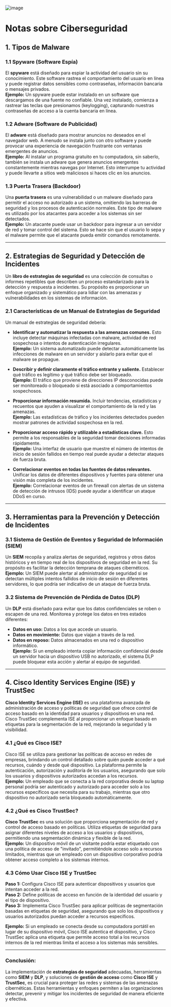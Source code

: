 ![image](https://github.com/user-attachments/assets/56efa8dc-70f4-47e8-a9a8-ee307cce1605)


# Notas sobre Ciberseguridad

## 1. Tipos de Malware

### 1.1 Spyware (Software Espía)
El **spyware** está diseñado para espiar la actividad del usuario sin su conocimiento. Este software rastrea el comportamiento del usuario en línea y puede registrar datos sensibles como contraseñas, información bancaria o mensajes privados.  
**Ejemplo:** Un spyware puede estar instalado en un software que descargamos de una fuente no confiable. Una vez instalado, comienza a rastrear las teclas que presionamos (keylogging), capturando nuestras contraseñas de acceso a la cuenta bancaria en línea.

### 1.2 Adware (Software de Publicidad)
El **adware** está diseñado para mostrar anuncios no deseados en el navegador web. A menudo se instala junto con otro software y puede provocar una experiencia de navegación frustrante con ventanas emergentes de anuncios.  
**Ejemplo:** Al instalar un programa gratuito en tu computadora, sin saberlo, también se instala un adware que genera anuncios emergentes constantemente mientras navegas por Internet. Esto interrumpe tu actividad y puede llevarte a sitios web maliciosos si haces clic en los anuncios.

### 1.3 Puerta Trasera (Backdoor)
Una **puerta trasera** es una vulnerabilidad o un malware diseñado para permitir el acceso no autorizado a un sistema, omitiendo las barreras de seguridad y los procesos de autenticación normales. Este tipo de malware es utilizado por los atacantes para acceder a los sistemas sin ser detectados.  
**Ejemplo:** Un atacante puede usar un backdoor para ingresar a un servidor de red y tomar control del sistema. Esto se hace sin que el usuario lo sepa y el malware permite que el atacante pueda emitir comandos remotamente.

---

## 2. Estrategias de Seguridad y Detección de Incidentes

Un **libro de estrategias de seguridad** es una colección de consultas o informes repetibles que describen un proceso estandarizado para la detección y respuesta a incidentes. Su propósito es proporcionar un enfoque organizado y sistemático para lidiar con las amenazas y vulnerabilidades en los sistemas de información.

### 2.1 Características de un Manual de Estrategias de Seguridad
Un manual de estrategias de seguridad debería:
- **Identificar y automatizar la respuesta a las amenazas comunes.** Esto incluye detectar máquinas infectadas con malware, actividad de red sospechosa o intentos de autenticación irregulares.  
  **Ejemplo:** Un sistema automatizado puede detectar automáticamente las infecciones de malware en un servidor y aislarlo para evitar que el malware se propague.
  
- **Describir y definir claramente el tráfico entrante y saliente.** Establecer qué tráfico es legítimo y qué tráfico debe ser bloqueado.  
  **Ejemplo:** El tráfico que proviene de direcciones IP desconocidas puede ser monitoreado o bloqueado si está asociado a comportamientos sospechosos.
  
- **Proporcionar información resumida.** Incluir tendencias, estadísticas y recuentos que ayuden a visualizar el comportamiento de la red y las amenazas.  
  **Ejemplo:** Las estadísticas de tráfico y los incidentes detectados pueden mostrar patrones de actividad sospechosa en la red.
  
- **Proporcionar acceso rápido y utilizable a estadísticas clave.** Esto permite a los responsables de la seguridad tomar decisiones informadas rápidamente.  
  **Ejemplo:** Una interfaz de usuario que muestre el número de intentos de inicio de sesión fallidos en tiempo real puede ayudar a detectar ataques de fuerza bruta.

- **Correlacionar eventos en todas las fuentes de datos relevantes.** Unificar los datos de diferentes dispositivos y fuentes para obtener una visión más completa de los incidentes.  
  **Ejemplo:** Correlacionar eventos de un firewall con alertas de un sistema de detección de intrusos (IDS) puede ayudar a identificar un ataque DDoS en curso.

---

## 3. Herramientas para la Prevención y Detección de Incidentes

### 3.1 Sistema de Gestión de Eventos y Seguridad de Información (SIEM)
Un **SIEM** recopila y analiza alertas de seguridad, registros y otros datos históricos y en tiempo real de los dispositivos de seguridad en la red. Su propósito es facilitar la detección temprana de ataques cibernéticos.  
**Ejemplo:** Un SIEM puede alertar al administrador de seguridad si se detectan múltiples intentos fallidos de inicio de sesión en diferentes servidores, lo que podría ser indicativo de un ataque de fuerza bruta.

### 3.2 Sistema de Prevención de Pérdida de Datos (DLP)
Un **DLP** está diseñado para evitar que los datos confidenciales se roben o escapen de una red. Monitorea y protege los datos en tres estados diferentes:
- **Datos en uso:** Datos a los que accede un usuario.
- **Datos en movimiento:** Datos que viajan a través de la red.
- **Datos en reposo:** Datos almacenados en una red o dispositivo informático.  
**Ejemplo:** Si un empleado intenta copiar información confidencial desde un servidor hacia un dispositivo USB no autorizado, el sistema DLP puede bloquear esta acción y alertar al equipo de seguridad.

---

## 4. Cisco Identity Services Engine (ISE) y TrustSec

**Cisco Identity Services Engine (ISE)** es una plataforma avanzada de administración de acceso y políticas de seguridad que ofrece control de acceso basado en la identidad para usuarios y dispositivos en una red. Cisco TrustSec complementa ISE al proporcionar un enfoque basado en etiquetas para la segmentación de la red, mejorando la seguridad y la visibilidad.

### 4.1 ¿Qué es Cisco ISE?
Cisco ISE se utiliza para gestionar las políticas de acceso en redes de empresas, brindando un control detallado sobre quién puede acceder a qué recursos, cuándo y desde qué dispositivo. La plataforma permite la autenticación, autorización y auditoría de los usuarios, asegurando que solo los usuarios y dispositivos autorizados accedan a los recursos.  
**Ejemplo:** Un empleado que se conecta a la red corporativa desde su laptop personal podría ser autenticado y autorizado para acceder solo a los recursos específicos que necesita para su trabajo, mientras que otro dispositivo no autorizado sería bloqueado automáticamente.

### 4.2 ¿Qué es Cisco TrustSec?
**Cisco TrustSec** es una solución que proporciona segmentación de red y control de acceso basado en políticas. Utiliza etiquetas de seguridad para asignar diferentes niveles de acceso a los usuarios y dispositivos, permitiendo una segmentación dinámica y flexible de la red.  
**Ejemplo:** Un dispositivo móvil de un visitante podría estar etiquetado con una política de acceso de "invitado", permitiéndole acceso solo a recursos limitados, mientras que un empleado con un dispositivo corporativo podría obtener acceso completo a los sistemas internos.

### 4.3 Cómo Usar Cisco ISE y TrustSec
**Paso 1:** Configura Cisco ISE para autenticar dispositivos y usuarios que intentan acceder a la red.  
**Paso 2:** Define políticas de acceso en función de la identidad del usuario y el tipo de dispositivo.  
**Paso 3:** Implementa Cisco TrustSec para aplicar políticas de segmentación basadas en etiquetas de seguridad, asegurando que solo los dispositivos y usuarios autorizados puedan acceder a recursos específicos.

**Ejemplo:** Si un empleado se conecta desde su computadora portátil en lugar de su dispositivo móvil, Cisco ISE autentica el dispositivo, y Cisco TrustSec aplica una etiqueta que permite acceso total a los recursos internos de la red mientras limita el acceso a los sistemas más sensibles.

---

### **Conclusión:**
La implementación de **estrategias de seguridad** adecuadas, herramientas como **SIEM** y **DLP**, y soluciones de **gestión de acceso** como **Cisco ISE** y **TrustSec**, es crucial para proteger las redes y sistemas de las amenazas cibernéticas. Estas herramientas y enfoques permiten a las organizaciones detectar, prevenir y mitigar los incidentes de seguridad de manera eficiente y efectiva.
